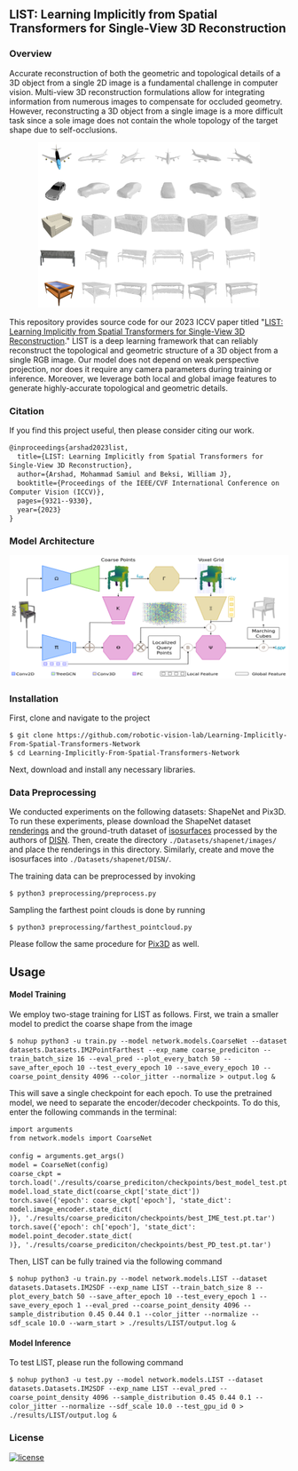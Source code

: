 ## LIST: Learning Implicitly from Spatial Transformers for Single-View 3D Reconstruction 

### Overview

Accurate reconstruction of both the geometric and topological details of a 3D
object from a single 2D image is a fundamental challenge in computer vision.
Multi-view 3D reconstruction formulations allow for integrating information
from numerous images to compensate for occluded geometry. However,
reconstructing a 3D object from a single image is a more difficult task since a
sole image does not contain the whole topology of the target shape due to
self-occlusions.

<p align="center">
<img src="images/overview.png" alt="overview" width="400"/>
</p>

This repository provides source code for our 2023 ICCV paper titled "[LIST:
Learning Implicitly from Spatial Transformers for Single-View 3D
Reconstruction](https://arxiv.org/pdf/2307.12194.pdf)." LIST is a deep learning
framework that can reliably reconstruct the topological and geometric structure
of a 3D object from a single RGB image. Our model does not depend on weak
perspective projection, nor does it require any camera parameters during
training or inference. Moreover, we leverage both local and global image
features to generate highly-accurate topological and geometric details.

### Citation

If you find this project useful, then please consider citing our work.

```bibitex
@inproceedings{arshad2023list,
  title={LIST: Learning Implicitly from Spatial Transformers for Single-View 3D Reconstruction},
  author={Arshad, Mohammad Samiul and Beksi, William J},
  booktitle={Proceedings of the IEEE/CVF International Conference on Computer Vision (ICCV)},
  pages={9321--9330},
  year={2023}
}
```

### Model Architecture

<p align="center">
<img src="images/model_architecture.png" alt="model_architecture" width="800"/>
</p>

### Installation

First, clone and navigate to the project

    $ git clone https://github.com/robotic-vision-lab/Learning-Implicitly-From-Spatial-Transformers-Network 
    $ cd Learning-Implicitly-From-Spatial-Transformers-Network 

Next, download and install any necessary libraries. 

### Data Preprocessing

We conducted experiments on the following datasets: ShapeNet and Pix3D. To run
these experiments, please download the ShapeNet dataset
[renderings](https://github.com/Xharlie/ShapenetRender_more_variation) and the
ground-truth dataset of
[isosurfaces](https://drive.google.com/drive/folders/1QGhDW335L7ra31uw5U-0V7hB-viA0JXr)
processed by the authors of
[DISN](https://github.com/laughtervv/DISN/tree/master). Then, create the
directory `./Datasets/shapenet/images/` and place the renderings in this
directory. Similarly, create and move the isosurfaces into
`./Datasets/shapenet/DISN/`.

The training data can be preprocessed by invoking

    $ python3 preprocessing/preprocess.py

Sampling the farthest point clouds is done by running

    $ python3 preprocessing/farthest_pointcloud.py

Please follow the same procedure for [Pix3D](https://github.com/xingyuansun/pix3d) as well.

## Usage

#### Model Training

We employ two-stage training for LIST as follows. First, we train a smaller model to predict the coarse shape from the image

    $ nohup python3 -u train.py --model network.models.CoarseNet --dataset datasets.Datasets.IM2PointFarthest --exp_name coarse_prediciton --train_batch_size 16 --eval_pred --plot_every_batch 50 --save_after_epoch 10 --test_every_epoch 10 --save_every_epoch 10 --coarse_point_density 4096 --color_jitter --normalize > output.log &

This will save a single checkpoint for each epoch. To use the pretrained model, we need to separate the encoder/decoder checkpoints. To do this, enter the following commands in the terminal:

```
import arguments
from network.models import CoarseNet

config = arguments.get_args()
model = CoarseNet(config)
coarse_ckpt = torch.load('./results/coarse_prediciton/checkpoints/best_model_test.pt.tar')
model.load_state_dict(coarse_ckpt['state_dict'])
torch.save({'epoch': coarse_ckpt['epoch'], 'state_dict': model.image_encoder.state_dict(
)}, './results/coarse_prediciton/checkpoints/best_IME_test.pt.tar')
torch.save({'epoch': ch['epoch'], 'state_dict': model.point_decoder.state_dict(
)}, './results/coarse_prediciton/checkpoints/best_PD_test.pt.tar')
```

Then, LIST can be fully trained via the following command 

    $ nohup python3 -u train.py --model network.models.LIST --dataset datasets.Datasets.IM2SDF --exp_name LIST --train_batch_size 8 --plot_every_batch 50 --save_after_epoch 10 --test_every_epoch 1 --save_every_epoch 1 --eval_pred --coarse_point_density 4096 --sample_distribution 0.45 0.44 0.1 --color_jitter --normalize --sdf_scale 10.0 --warm_start > ./results/LIST/output.log &

#### Model Inference

To test LIST, please run the following command 

    $ nohup python3 -u test.py --model network.models.LIST --dataset datasets.Datasets.IM2SDF --exp_name LIST --eval_pred --coarse_point_density 4096 --sample_distribution 0.45 0.44 0.1 --color_jitter --normalize --sdf_scale 10.0 --test_gpu_id 0 > ./results/LIST/output.log &

### License

[![license](https://img.shields.io/badge/license-Apache%202-blue)](https://github.com/robotic-vision-lab/Learning-Implicitly-From-Spatial-Transformers-Network/blob/main/LICENSE)
